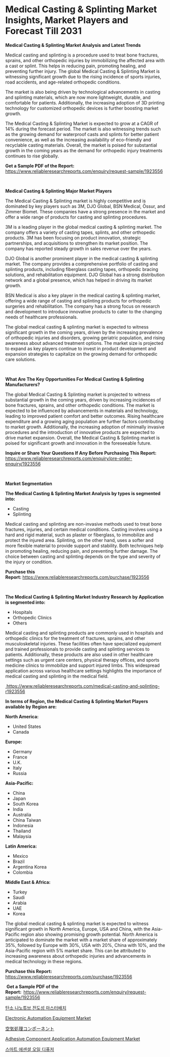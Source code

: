 <p><h1>Medical Casting & Splinting Market Insights, Market Players and Forecast Till 2031</h1></p><p><strong>Medical Casting & Splinting Market Analysis and Latest Trends</strong></p>
<p><p>Medical casting and splinting is a procedure used to treat bone fractures, sprains, and other orthopedic injuries by immobilizing the affected area with a cast or splint. This helps in reducing pain, promoting healing, and preventing further injury. The global Medical Casting & Splinting Market is witnessing significant growth due to the rising incidence of sports injuries, road accidents, and age-related orthopedic conditions.</p><p>The market is also being driven by technological advancements in casting and splinting materials, which are now more lightweight, durable, and comfortable for patients. Additionally, the increasing adoption of 3D printing technology for customized orthopedic devices is further boosting market growth.</p><p>The Medical Casting & Splinting Market is expected to grow at a CAGR of 14% during the forecast period. The market is also witnessing trends such as the growing demand for waterproof casts and splints for better patient convenience, as well as the increasing availability of eco-friendly and recyclable casting materials. Overall, the market is poised for substantial growth in the coming years as the demand for orthopedic injury treatments continues to rise globally.</p></p>
<p><strong>Get a Sample PDF of the Report:&nbsp;</strong> <a href="https://www.reliableresearchreports.com/enquiry/request-sample/1923556">https://www.reliableresearchreports.com/enquiry/request-sample/1923556</a></p>
<p>&nbsp;</p>
<p><strong>Medical Casting & Splinting Major Market Players</strong></p>
<p><p>The Medical Casting & Splinting market is highly competitive and is dominated by key players such as 3M, DJO Global, BSN Medical, Össur, and Zimmer Biomet. These companies have a strong presence in the market and offer a wide range of products for casting and splinting procedures.</p><p>3M is a leading player in the global medical casting & splinting market. The company offers a variety of casting tapes, splints, and other orthopedic products. 3M has been focusing on product innovation, strategic partnerships, and acquisitions to strengthen its market position. The company has reported steady growth in sales revenue over the years.</p><p>DJO Global is another prominent player in the medical casting & splinting market. The company provides a comprehensive portfolio of casting and splinting products, including fiberglass casting tapes, orthopedic bracing solutions, and rehabilitation equipment. DJO Global has a strong distribution network and a global presence, which has helped in driving its market growth.</p><p>BSN Medical is also a key player in the medical casting & splinting market, offering a wide range of casting and splinting products for orthopedic surgeries and rehabilitation. The company has a strong focus on research and development to introduce innovative products to cater to the changing needs of healthcare professionals.</p><p>The global medical casting & splinting market is expected to witness significant growth in the coming years, driven by the increasing prevalence of orthopedic injuries and disorders, growing geriatric population, and rising awareness about advanced treatment options. The market size is projected to expand as key players continue to invest in product development and expansion strategies to capitalize on the growing demand for orthopedic care solutions.</p></p>
<p>&nbsp;</p>
<p><strong>What Are The Key Opportunities For Medical Casting & Splinting Manufacturers?</strong></p>
<p><p>The global Medical Casting & Splinting market is projected to witness substantial growth in the coming years, driven by increasing incidences of bone fractures, sprains, and other orthopedic conditions. The market is expected to be influenced by advancements in materials and technology, leading to improved patient comfort and better outcomes. Rising healthcare expenditure and a growing aging population are further factors contributing to market growth. Additionally, the increasing adoption of minimally invasive procedures and the introduction of innovative products are expected to drive market expansion. Overall, the Medical Casting & Splinting market is poised for significant growth and innovation in the foreseeable future.</p></p>
<p><strong>Inquire or Share Your Questions If Any Before Purchasing This Report:</strong> <a href="https://www.reliableresearchreports.com/enquiry/pre-order-enquiry/1923556">https://www.reliableresearchreports.com/enquiry/pre-order-enquiry/1923556</a></p>
<p>&nbsp;</p>
<p><strong>Market Segmentation</strong></p>
<p><strong>The Medical Casting & Splinting Market Analysis by types is segmented into:</strong></p>
<p><ul><li>Casting</li><li>Splinting</li></ul></p>
<p><p>Medical casting and splinting are non-invasive methods used to treat bone fractures, injuries, and certain medical conditions. Casting involves using a hard and rigid material, such as plaster or fiberglass, to immobilize and protect the injured area. Splinting, on the other hand, uses a softer and more flexible material to provide support and stability. Both techniques help in promoting healing, reducing pain, and preventing further damage. The choice between casting and splinting depends on the type and severity of the injury or condition.</p></p>
<p><strong>Purchase this Report:&nbsp;</strong><a href="https://www.reliableresearchreports.com/purchase/1923556">https://www.reliableresearchreports.com/purchase/1923556</a></p>
<p>&nbsp;</p>
<p><strong>The Medical Casting & Splinting Market Industry Research by Application is segmented into:</strong></p>
<p><ul><li>Hospitals</li><li>Orthopedic Clinics</li><li>Others</li></ul></p>
<p><p>Medical casting and splinting products are commonly used in hospitals and orthopedic clinics for the treatment of fractures, sprains, and other musculoskeletal injuries. These facilities often have specialized equipment and trained professionals to provide casting and splinting services to patients. Additionally, these products are also used in other healthcare settings such as urgent care centers, physical therapy offices, and sports medicine clinics to immobilize and support injured limbs. This widespread application across various healthcare settings highlights the importance of medical casting and splinting in the medical field.</p></p>
<p><a href="https://www.reliableresearchreports.com/medical-casting-and-splinting-r1923556">&nbsp;https://www.reliableresearchreports.com/medical-casting-and-splinting-r1923556</a></p>
<p><strong>In terms of Region, the Medical Casting & Splinting Market Players available by Region are:</strong></p>
<p>
    <p> <strong> North America: </strong>
        <ul>
            <li>United States</li>
            <li>Canada</li>
        </ul>
        </p> 
    <p> <strong> Europe: </strong>
        <ul>
            <li>Germany</li>
            <li>France</li>
            <li>U.K.</li>
            <li>Italy</li>
            <li>Russia</li>
        </ul>
        </p> 
    <p> <strong> Asia-Pacific: </strong>
        <ul>
            <li>China</li>
            <li>Japan</li>
            <li>South Korea</li>
            <li>India</li>
            <li>Australia</li>
            <li>China Taiwan</li>
            <li>Indonesia</li>
            <li>Thailand</li>
            <li>Malaysia</li>
        </ul>
        </p> 
    <p> <strong> Latin America: </strong>
        <ul>
            <li>Mexico</li>
            <li>Brazil</li>
            <li>Argentina Korea</li>
            <li>Colombia</li>
        </ul>
        </p> 
    <p> <strong> Middle East & Africa: </strong>
        <ul>
            <li>Turkey</li>
            <li>Saudi</li>
            <li>Arabia</li>
            <li>UAE</li>
            <li>Korea</li>
        </ul>
    </p>
    </p>
<p><p>The global medical casting & splinting market is expected to witness significant growth in North America, Europe, USA and China, with the Asia-Pacific region also showing promising growth potential. North America is anticipated to dominate the market with a market share of approximately 35%, followed by Europe with 30%, USA with 20%, China with 10%, and the Asia-Pacific region with 5% market share. This can be attributed to increasing awareness about orthopedic injuries and advancements in medical technology in these regions.</p></p>
<p><strong>Purchase this Report: </strong><a href="https://www.reliableresearchreports.com/purchase/1923556">https://www.reliableresearchreports.com/purchase/1923556</a></p>
<p>&nbsp;<strong>Get a Sample PDF of the Report:&nbsp;&nbsp;</strong><a href="https://www.reliableresearchreports.com/enquiry/request-sample/1923556">https://www.reliableresearchreports.com/enquiry/request-sample/1923556</a></p>
<p><strong></strong></p>
<p><p><a href="https://github.com/TimmyMann6767/Market-Research-Report-List-2/blob/main/1816348108311.md">탄소 나노튜브 전도성 마스터배치</a></p><p><a href="https://github.com/nandosuryapratama/Market-Research-Report-List-1/blob/main/electronic-automation-equipment-market.md">Electronic Automation Equipment Market</a></p><p><a href="https://github.com/dawson566/Market-Research-Report-List-1/blob/main/5115716115735.md">空気処理コンポーネント</a></p><p><a href="https://github.com/rionkhanvai01/Market-Research-Report-List-1/blob/main/adhesive-component-application-automation-equipment-market.md">Adhesive Component Application Automation Equipment Market</a></p><p><a href="https://github.com/iansanftyord09878/Market-Research-Report-List-2/blob/main/5015942111562.md">스마트 에센셜 오일 디퓨저</a></p></p>
